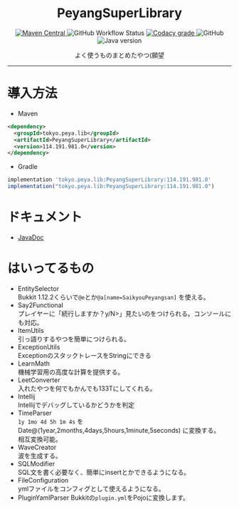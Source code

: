 <h1 align="center">PeyangSuperLibrary</h1>

<p align="center">
    <a href="https://search.maven.org/search?q=g:%22tokyo.peya.lib%22%20AND%20a:%22PeyangSuperLibrary">
        <img alt="Maven Central" src="https://img.shields.io/maven-central/v/tokyo.peya.lib/PeyangSuperLibrary.svg?label=Maven%20Central&style=flat-square">
    </a>
    <img alt="GitHub Workflow Status" src="https://img.shields.io/github/workflow/status/P2P-Develop/PeyangSuperLibrary/Java%20CI%20with%20Maven?style=flat-square">
    <a href="https://www.codacy.com/gh/P2P-Develop/PeyangSuperLibrary/dashboard?utm_source=github.com&amp;utm_medium=referral&amp;utm_content=P2P-Develop/PeyangSuperLibrary&amp;utm_campaign=Badge_Grade">
        <img alt="Codacy grade" src="https://img.shields.io/codacy/grade/2e4e46dd3db54b23843fba42e471aa72?logo=codacy&style=flat-square">
    </a>
    <img alt="GitHub" src="https://img.shields.io/github/license/P2P-Develop/PeyangSuperLibrary?style=flat-square">
    <img alt="Java version" src="https://img.shields.io/static/v1?label=Java%20version&message=1.8&color=success&style=flat-square">
</p>

<p align="center">よく使うものまとめたやつ(願望</p>

---
# 導入方法
+ Maven
```xml
<dependency>
  <groupId>tokyo.peya.lib</groupId>
  <artifactId>PeyangSuperLibrary</artifactId>
  <version>114.191.981.0</version>
</dependency>
```
+ Gradle
```js
implementation 'tokyo.peya.lib:PeyangSuperLibrary:114.191.981.0'
implementation("tokyo.peya.lib:PeyangSuperLibrary:114.191.981.0")
```

# ドキュメント
+ [JavaDoc](https://lib.peya.tokyo/)

# はいってるもの

+ EntitySelector  
  Bukkit 1.12.2くらいで`@e`とか`@a[name=SaikyouPeyangsan]` を使える。
+ Say2Functional  
  プレイヤーに「続行しますか？y/N>」見たいのをつけられる。コンソールにも対応。
+ ItemUtils  
  引っ語りするやつを簡単につけられる。
+ ExceptionUtils  
  ExceptionのスタックトレースをStringにできる
+ LearnMath  
  機械学習用の高度な計算を提供する。
+ LeetConverter  
  入れたやつを何でもかんでも133Tにしてくれる。
+ Intellij  
  Intellijでデバッグしているかどうかを判定
+ TimeParser  
  `1y 1mo 4d 5h 1m 4s` を Date@\(1year,2months,4days,5hours,1minute,5seconds\) に変換する。  
  相互変換可能。
+ WaveCreator  
  波を生成する。
+ SQLModifier  
  SQL文を書く必要なく、簡単にinsertとかできるようになる。
+ FileConfiguration  
  ymlファイルをコンフィグとして使えるようになる。
+ PluginYamlParser
  Bukkitの`plugin.yml`をPojoに変換します。
